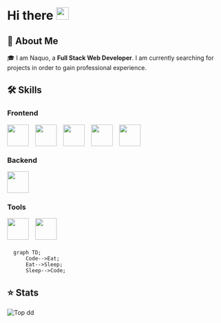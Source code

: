 # Hi there <img src="https://media.giphy.com/media/hvRJCLFzcasrR4ia7z/giphy.gif" width="29px" height="29px">

## 🚀 About Me

🎓 I am Naquo, a **Full Stack Web Developer**. I am currently searching for projects in order to gain professional experience.

## 🛠️ Skills

### Frontend

<div style="display:flex;
gap:15px;" >
  <img  src="https://cdn.jsdelivr.net/gh/devicons/devicon/icons/html5/html5-original.svg" width="50px" />
  <img  src="https://cdn.jsdelivr.net/gh/devicons/devicon/icons/css3/css3-plain-wordmark.svg" width="50px" />
  <img  src="https://cdn.jsdelivr.net/gh/devicons/devicon/icons/sass/sass-original.svg" width="50px" />
  <img  src="https://cdn.jsdelivr.net/gh/devicons/devicon/icons/javascript/javascript-original.svg" width="50px" />
  <img  src="https://cdn.jsdelivr.net/gh/devicons/devicon/icons/react/react-original.svg" width="50px" />
</div>

### Backend

<div style="display:flex;
gap:15px;" >
  <img src="https://cdn.jsdelivr.net/gh/devicons/devicon/icons/django/django-plain-wordmark.svg" width="50px" />
</div>

### Tools

<div style="display:flex;
gap:15px;" >
  <img src="https://cdn.jsdelivr.net/gh/devicons/devicon/icons/git/git-original.svg" width="50px" />
  <img src="https://cdn.jsdelivr.net/gh/devicons/devicon/icons/vscode/vscode-original.svg" width="50px" />
</div>

###

```mermaid
  graph TD;
      Code-->Eat;
      Eat-->Sleep;
      Sleep-->Code;
```

## ⭐ Stats

![Top dd](https://github-readme-stats.vercel.app/api/top-langs/?username=naquodev&hide_progress=true)
